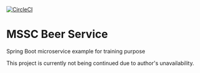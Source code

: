 [![CircleCI](https://circleci.com/gh/dexequiel87/mssc-beer-service.svg?style=svg)](https://circleci.com/gh/dexequiel87/mssc-beer-service)

# MSSC Beer Service

Spring Boot microservice example for training purpose

This project is currently not being continued due to author's unavailability.